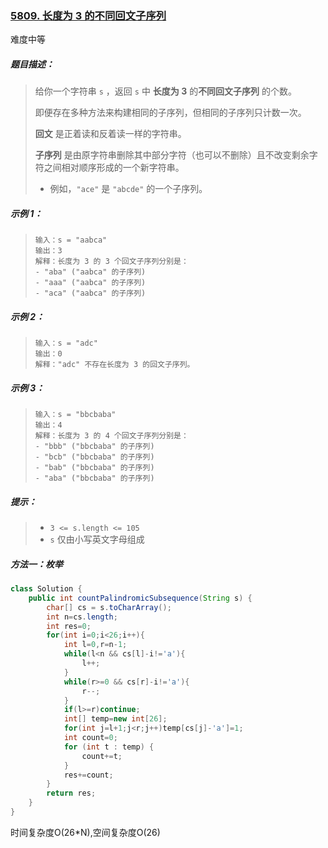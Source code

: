 ### [5809. 长度为 3 的不同回文子序列](https://leetcode-cn.com/problems/unique-length-3-palindromic-subsequences/)

难度中等

##### 题目描述：

> 给你一个字符串 `s` ，返回 `s` 中 **长度为 3** 的**不同回文子序列** 的个数。
>
> 即便存在多种方法来构建相同的子序列，但相同的子序列只计数一次。
>
> **回文** 是正着读和反着读一样的字符串。
>
> **子序列** 是由原字符串删除其中部分字符（也可以不删除）且不改变剩余字符之间相对顺序形成的一个新字符串。
>
> - 例如，`"ace"` 是 `"abcde"` 的一个子序列。

##### **示例 1：**

> ```
> 输入：s = "aabca"
> 输出：3
> 解释：长度为 3 的 3 个回文子序列分别是：
> - "aba" ("aabca" 的子序列)
> - "aaa" ("aabca" 的子序列)
> - "aca" ("aabca" 的子序列)
> ```

##### **示例 2：**

> ```
> 输入：s = "adc"
> 输出：0
> 解释："adc" 不存在长度为 3 的回文子序列。
> ```

##### **示例 3：**

> ```
> 输入：s = "bbcbaba"
> 输出：4
> 解释：长度为 3 的 4 个回文子序列分别是：
> - "bbb" ("bbcbaba" 的子序列)
> - "bcb" ("bbcbaba" 的子序列)
> - "bab" ("bbcbaba" 的子序列)
> - "aba" ("bbcbaba" 的子序列)
> ```

##### **提示：**

> - `3 <= s.length <= 105`
> - `s` 仅由小写英文字母组成

##### 方法一：枚举

```java
class Solution {
    public int countPalindromicSubsequence(String s) {
        char[] cs = s.toCharArray();
        int n=cs.length;
        int res=0;
        for(int i=0;i<26;i++){
            int l=0,r=n-1;
            while(l<n && cs[l]-i!='a'){
                l++;
            }
            while(r>=0 && cs[r]-i!='a'){
                r--;
            }
            if(l>=r)continue;
            int[] temp=new int[26];
            for(int j=l+1;j<r;j++)temp[cs[j]-'a']=1;
            int count=0;
            for (int t : temp) {
                count+=t;
            }
            res+=count;
        }
        return res;
    }
}
```

时间复杂度O(26*N),空间复杂度O(26)

